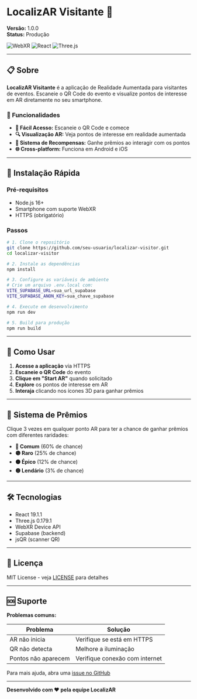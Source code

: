 # LocalizAR Visitante 📱

**Versão:** 1.0.0  
**Status:** Produção

![WebXR](https://img.shields.io/badge/WebXR-Enabled-brightgreen)
![React](https://img.shields.io/badge/React-19.1.1-blue)
![Three.js](https://img.shields.io/badge/Three.js-0.179.1-orange)

---

## 📋 Sobre

**LocalizAR Visitante** é a aplicação de Realidade Aumentada para visitantes de eventos. Escaneie o QR Code do evento e visualize pontos de interesse em AR diretamente no seu smartphone.

### 🎯 Funcionalidades

- **📱 Fácil Acesso:** Escaneie o QR Code e comece
- **🔍 Visualização AR:** Veja pontos de interesse em realidade aumentada
- **🎁 Sistema de Recompensas:** Ganhe prêmios ao interagir com os pontos
- **🌐 Cross-platform:** Funciona em Android e iOS

---

## 🚀 Instalação Rápida

### Pré-requisitos
- Node.js 16+
- Smartphone com suporte WebXR
- HTTPS (obrigatório)

### Passos

```bash
# 1. Clone o repositório
git clone https://github.com/seu-usuario/localizar-visitor.git
cd localizar-visitor

# 2. Instale as dependências
npm install

# 3. Configure as variáveis de ambiente
# Crie um arquivo .env.local com:
VITE_SUPABASE_URL=sua_url_supabase
VITE_SUPABASE_ANON_KEY=sua_chave_supabase

# 4. Execute em desenvolvimento
npm run dev

# 5. Build para produção
npm run build
```

---

## 📱 Como Usar

1. **Acesse a aplicação** via HTTPS
2. **Escaneie o QR Code** do evento
3. **Clique em "Start AR"** quando solicitado
4. **Explore** os pontos de interesse em AR
5. **Interaja** clicando nos ícones 3D para ganhar prêmios

---

## 🎁 Sistema de Prêmios

Clique 3 vezes em qualquer ponto AR para ter a chance de ganhar prêmios com diferentes raridades:

- **🔵 Comum** (60% de chance)
- **🟣 Raro** (25% de chance)
- **🟠 Épico** (12% de chance)
- **🟡 Lendário** (3% de chance)

---

## 🛠️ Tecnologias

- React 19.1.1
- Three.js 0.179.1
- WebXR Device API
- Supabase (backend)
- jsQR (scanner QR)

---

## 📄 Licença

MIT License - veja [LICENSE](LICENSE) para detalhes

---

## 🆘 Suporte

**Problemas comuns:**

| Problema | Solução |
|----------|---------|
| AR não inicia | Verifique se está em HTTPS |
| QR não detecta | Melhore a iluminação |
| Pontos não aparecem | Verifique conexão com internet |

Para mais ajuda, abra uma [issue no GitHub](https://github.com/seu-usuario/localizar-visitor/issues)

---

**Desenvolvido com ❤️ pela equipe LocalizAR**